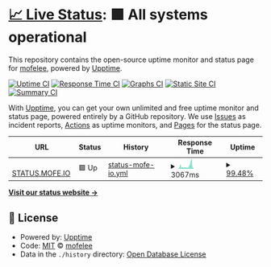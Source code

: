 # [📈 Live Status](https://status.mofe.me): <!--live status--> **🟩 All systems operational**

This repository contains the open-source uptime monitor and status page for [mofelee](https://mofe.me), powered by [Upptime](https://github.com/upptime/upptime).

[![Uptime CI](https://github.com/mofelee/upptime/workflows/Uptime%20CI/badge.svg)](https://github.com/mofelee/upptime/actions?query=workflow%3A%22Uptime+CI%22)
[![Response Time CI](https://github.com/mofelee/upptime/workflows/Response%20Time%20CI/badge.svg)](https://github.com/mofelee/upptime/actions?query=workflow%3A%22Response+Time+CI%22)
[![Graphs CI](https://github.com/mofelee/upptime/workflows/Graphs%20CI/badge.svg)](https://github.com/mofelee/upptime/actions?query=workflow%3A%22Graphs+CI%22)
[![Static Site CI](https://github.com/mofelee/upptime/workflows/Static%20Site%20CI/badge.svg)](https://github.com/mofelee/upptime/actions?query=workflow%3A%22Static+Site+CI%22)
[![Summary CI](https://github.com/mofelee/upptime/workflows/Summary%20CI/badge.svg)](https://github.com/mofelee/upptime/actions?query=workflow%3A%22Summary+CI%22)

With [Upptime](https://upptime.js.org), you can get your own unlimited and free uptime monitor and status page, powered entirely by a GitHub repository. We use [Issues](https://github.com/mofelee/upptime/issues) as incident reports, [Actions](https://github.com/mofelee/upptime/actions) as uptime monitors, and [Pages](https://status.mofe.me) for the status page.

<!--start: status pages-->
<!-- This summary is generated by Upptime (https://github.com/upptime/upptime) -->
<!-- Do not edit this manually, your changes will be overwritten -->
<!-- prettier-ignore -->
| URL | Status | History | Response Time | Uptime |
| --- | ------ | ------- | ------------- | ------ |
| <img alt="" src="https://icons.duckduckgo.com/ip3/status.mofe.io.ico" height="13"> [STATUS.MOFE.IO](https://status.mofe.io) | 🟩 Up | [status-mofe-io.yml](https://github.com/mofelee/upptime/commits/HEAD/history/status-mofe-io.yml) | <details><summary><img alt="Response time graph" src="./graphs/status-mofe-io/response-time-week.png" height="20"> 3067ms</summary><br><a href="https://status.mofe.me/history/status-mofe-io"><img alt="Response time 1661" src="https://img.shields.io/endpoint?url=https%3A%2F%2Fraw.githubusercontent.com%2Fmofelee%2Fupptime%2FHEAD%2Fapi%2Fstatus-mofe-io%2Fresponse-time.json"></a><br><a href="https://status.mofe.me/history/status-mofe-io"><img alt="24-hour response time 2907" src="https://img.shields.io/endpoint?url=https%3A%2F%2Fraw.githubusercontent.com%2Fmofelee%2Fupptime%2FHEAD%2Fapi%2Fstatus-mofe-io%2Fresponse-time-day.json"></a><br><a href="https://status.mofe.me/history/status-mofe-io"><img alt="7-day response time 3067" src="https://img.shields.io/endpoint?url=https%3A%2F%2Fraw.githubusercontent.com%2Fmofelee%2Fupptime%2FHEAD%2Fapi%2Fstatus-mofe-io%2Fresponse-time-week.json"></a><br><a href="https://status.mofe.me/history/status-mofe-io"><img alt="30-day response time 2327" src="https://img.shields.io/endpoint?url=https%3A%2F%2Fraw.githubusercontent.com%2Fmofelee%2Fupptime%2FHEAD%2Fapi%2Fstatus-mofe-io%2Fresponse-time-month.json"></a><br><a href="https://status.mofe.me/history/status-mofe-io"><img alt="1-year response time 1661" src="https://img.shields.io/endpoint?url=https%3A%2F%2Fraw.githubusercontent.com%2Fmofelee%2Fupptime%2FHEAD%2Fapi%2Fstatus-mofe-io%2Fresponse-time-year.json"></a></details> | <details><summary><a href="https://status.mofe.me/history/status-mofe-io">99.48%</a></summary><a href="https://status.mofe.me/history/status-mofe-io"><img alt="All-time uptime 99.39%" src="https://img.shields.io/endpoint?url=https%3A%2F%2Fraw.githubusercontent.com%2Fmofelee%2Fupptime%2FHEAD%2Fapi%2Fstatus-mofe-io%2Fuptime.json"></a><br><a href="https://status.mofe.me/history/status-mofe-io"><img alt="24-hour uptime 98.03%" src="https://img.shields.io/endpoint?url=https%3A%2F%2Fraw.githubusercontent.com%2Fmofelee%2Fupptime%2FHEAD%2Fapi%2Fstatus-mofe-io%2Fuptime-day.json"></a><br><a href="https://status.mofe.me/history/status-mofe-io"><img alt="7-day uptime 99.48%" src="https://img.shields.io/endpoint?url=https%3A%2F%2Fraw.githubusercontent.com%2Fmofelee%2Fupptime%2FHEAD%2Fapi%2Fstatus-mofe-io%2Fuptime-week.json"></a><br><a href="https://status.mofe.me/history/status-mofe-io"><img alt="30-day uptime 99.83%" src="https://img.shields.io/endpoint?url=https%3A%2F%2Fraw.githubusercontent.com%2Fmofelee%2Fupptime%2FHEAD%2Fapi%2Fstatus-mofe-io%2Fuptime-month.json"></a><br><a href="https://status.mofe.me/history/status-mofe-io"><img alt="1-year uptime 99.39%" src="https://img.shields.io/endpoint?url=https%3A%2F%2Fraw.githubusercontent.com%2Fmofelee%2Fupptime%2FHEAD%2Fapi%2Fstatus-mofe-io%2Fuptime-year.json"></a></details>

<!--end: status pages-->

[**Visit our status website →**](https://status.mofe.me)

## 📄 License

- Powered by: [Upptime](https://github.com/upptime/upptime)
- Code: [MIT](./LICENSE) © [mofelee](https://mofe.me)
- Data in the `./history` directory: [Open Database License](https://opendatacommons.org/licenses/odbl/1-0/)
